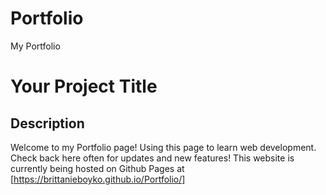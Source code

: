 # Portfolio
My Portfolio
# Your Project Title

## Description 

Welcome to my Portfolio page! Using this page to learn web development. Check back here often for updates and new features!
This website is currently being hosted on Github Pages at [https://brittanieboyko.github.io/Portfolio/]
